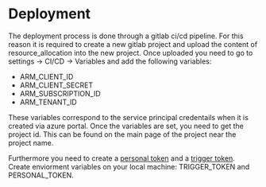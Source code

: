 # Deployment
The deployment process is done through a gitlab ci/cd pipeline. For this reason it is required to create a new gitlab project and upload the content of resource_allocation into the new project. Once uploaded you need to go to settings -> CI/CD -> Variables and add the following variables:
- ARM_CLIENT_ID
- ARM_CLIENT_SECRET
- ARM_SUBSCRIPTION_ID
- ARM_TENANT_ID

These variables correspond to the service principal credentails when it is created via azure portal. 
Once the variables are set, you need to get the project id. This can be found on the main page of the project near the project name.

Furthermore you need to create a [personal token](https://docs.gitlab.com/ee/user/profile/personal_access_tokens.html) and a [trigger token](https://docs.gitlab.com/ee/ci/triggers/). Create enviorment variables on your local machine: TRIGGER_TOKEN and PERSONAL_TOKEN.